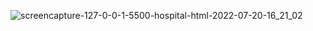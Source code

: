 ![screencapture-127-0-0-1-5500-hospital-html-2022-07-20-16_21_02](https://user-images.githubusercontent.com/102782661/179965566-886e5794-8727-4e93-ab36-11dc2095e19a.png)
